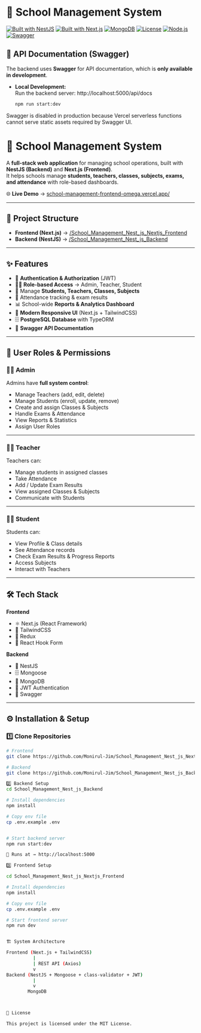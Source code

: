 # 🏫 School Management System

[![Built with NestJS](https://img.shields.io/badge/Backend-NestJS-blue?logo=nestjs&logoColor=white)](https://nestjs.com/)
[![Built with Next.js](https://img.shields.io/badge/Frontend-Next.js-black?logo=next.js&logoColor=white)](https://nextjs.org/)
[![MongoDB](https://img.shields.io/badge/Database-MongoDB-green?logo=mongodb&logoColor=white)](https://www.mongodb.com/)
[![License](https://img.shields.io/badge/License-MIT-yellow)](https://opensource.org/licenses/MIT)
[![Node.js](https://img.shields.io/badge/Node.js-16.x-green?logo=node.js&logoColor=white)](https://nodejs.org/)
[![Swagger](https://img.shields.io/badge/API-Swagger-blue?logo=swagger&logoColor=white)](https://swagger.io/)




## 📄 API Documentation (Swagger)

The backend uses **Swagger** for API documentation, which is **only available in development**.

- **Local Development:**  
  Run the backend server: http://localhost:5000/api/docs

  ```bash
  npm run start:dev
Swagger is disabled in production because Vercel serverless functions cannot serve static assets required by Swagger UI.


# 🏫 School Management System  

A **full-stack web application** for managing school operations, built with **NestJS (Backend)** and **Next.js (Frontend)**.  
It helps schools manage **students, teachers, classes, subjects, exams, and attendance** with role-based dashboards.  

🌐 **Live Demo** → [school-management-frontend-omega.vercel.app/](https://school-management-frontend-omega.vercel.app/)  

---

## 📂 Project Structure  

- **Frontend (Next.js)** → [/School_Management_Nest_js_Nextjs_Frontend](https://github.com/Monirul-Jim/School_Management_Nest_js_Nextjs_Frontend)  
- **Backend (NestJS)** → [/School_Management_Nest_js_Backend](https://github.com/Monirul-Jim/School_Management_Nest_js_Backend)  

---

## ✨ Features  

- 🔐 **Authentication & Authorization** (JWT)  
- 👨‍💼 **Role-based Access** → Admin, Teacher, Student  
- 🏫 Manage **Students, Teachers, Classes, Subjects**  
- 📝 Attendance tracking & exam results  
- 📊 School-wide **Reports & Analytics Dashboard**  
- 🎨 **Modern Responsive UI** (Next.js + TailwindCSS)  
- 🗄️ **PostgreSQL Database** with TypeORM  
- 📑 **Swagger API Documentation**  

---

## 👥 User Roles & Permissions  

### 👨‍💼 Admin  
Admins have **full system control**:  
- Manage Teachers (add, edit, delete)  
- Manage Students (enroll, update, remove)  
- Create and assign Classes & Subjects  
- Handle Exams & Attendance  
- View Reports & Statistics  
- Assign User Roles  

---

### 👩‍🏫 Teacher  
Teachers can:  
- Manage students in assigned classes  
- Take Attendance  
- Add / Update Exam Results  
- View assigned Classes & Subjects  
- Communicate with Students  

---

### 👩‍🎓 Student  
Students can:  
- View Profile & Class details  
- See Attendance records  
- Check Exam Results & Progress Reports  
- Access Subjects  
- Interact with Teachers  

---

## 🛠️ Tech Stack  

**Frontend**  
- ⚛️ Next.js (React Framework)  
- 🎨 TailwindCSS  
- 🔗 Redux  
- 📝 React Hook Form  

**Backend**  
- 🚀 NestJS  
- 🗄️ Mongoose  
- 🐘 MongoDB  
- 🔐 JWT Authentication  
- 📑 Swagger  

---

## ⚙️ Installation & Setup  

### 1️⃣ Clone Repositories  

```bash
# Frontend
git clone https://github.com/Monirul-Jim/School_Management_Nest_js_Nextjs_Frontend.git

# Backend
git clone https://github.com/Monirul-Jim/School_Management_Nest_js_Backend.git

2️⃣ Backend Setup
cd School_Management_Nest_js_Backend

# Install dependencies
npm install

# Copy env file
cp .env.example .env


# Start backend server
npm run start:dev

📌 Runs at → http://localhost:5000

3️⃣ Frontend Setup

cd School_Management_Nest_js_Nextjs_Frontend

# Install dependencies
npm install

# Copy env file
cp .env.example .env

# Start frontend server
npm run dev


🏗️ System Architecture

Frontend (Next.js + TailwindCSS)
          |
          | REST API (Axios)
          v
Backend (NestJS + Mongoose + class-validator + JWT)
          |
          v
        MongoDB



📜 License

This project is licensed under the MIT License.